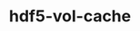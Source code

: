 ---
title: "hdf5-vol-cache"
layout: cache
categories: [package, develop-2024-01-14]
meta: {"versions": ["v1.1"], "compilers": ["cce@=15.0.1", "gcc@=10.3.0", "gcc@=11.1.0", "gcc@=11.4.0", "gcc@=9.4.0", "oneapi@=2023.2.0"], "oss": ["rhel8", "sle_hpc15", "ubuntu20.04"], "platforms": ["linux"], "targets": ["neoverse_v1", "ppc64le", "x86_64_v3", "x86_64_v4", "zen4"], "stacks": ["data-vis-sdk", "e4s", "e4s-cray-rhel", "e4s-cray-sles", "e4s-neoverse_v1", "e4s-oneapi", "e4s-power", "e4s-rocm-external", "root"], "num_specs": 7, "num_specs_by_stack": {"e4s-cray-rhel": 1, "root": 7, "e4s-cray-sles": 1, "e4s-neoverse_v1": 1, "e4s-power": 1, "data-vis-sdk": 1, "e4s": 1, "e4s-rocm-external": 1, "e4s-oneapi": 1}}
spec_details: [{"hash": "q33uertd4745mbzflpvdo4ltt7adydr3", "compiler": "cce@=15.0.1", "versions": ["v1.1"], "os": "rhel8", "platform": "linux", "target": "zen4", "variants": ["build_system=cmake", "build_type=Release", "generator=make", "~ipo"], "stacks": ["e4s-cray-rhel", "root"], "size": "-", "tarball": "https://binaries.spack.io/releases/develop-2024-01-14/build_cache/linux-rhel8-zen4/cce-15.0.1/hdf5-vol-cache-v1.1/linux-rhel8-zen4-cce-15.0.1-hdf5-vol-cache-v1.1-q33uertd4745mbzflpvdo4ltt7adydr3.spack"}, {"hash": "zrpzf6f6smzgn4sjbcnqzp5tbkvhjxqa", "compiler": "gcc@=10.3.0", "versions": ["v1.1"], "os": "sle_hpc15", "platform": "linux", "target": "x86_64_v4", "variants": ["build_system=cmake", "build_type=Release", "generator=make", "~ipo"], "stacks": ["root", "e4s-cray-sles"], "size": "-", "tarball": "https://binaries.spack.io/releases/develop-2024-01-14/build_cache/linux-sle_hpc15-x86_64_v4/gcc-10.3.0/hdf5-vol-cache-v1.1/linux-sle_hpc15-x86_64_v4-gcc-10.3.0-hdf5-vol-cache-v1.1-zrpzf6f6smzgn4sjbcnqzp5tbkvhjxqa.spack"}, {"hash": "ev27btk73ih3iswjj2myxxqtg2pehurb", "compiler": "gcc@=11.4.0", "versions": ["v1.1"], "os": "ubuntu20.04", "platform": "linux", "target": "neoverse_v1", "variants": ["build_system=cmake", "build_type=Release", "generator=make", "~ipo"], "stacks": ["e4s-neoverse_v1", "root"], "size": "-", "tarball": "https://binaries.spack.io/releases/develop-2024-01-14/build_cache/linux-ubuntu20.04-neoverse_v1/gcc-11.4.0/hdf5-vol-cache-v1.1/linux-ubuntu20.04-neoverse_v1-gcc-11.4.0-hdf5-vol-cache-v1.1-ev27btk73ih3iswjj2myxxqtg2pehurb.spack"}, {"hash": "wucrh347wmjvsu23lhdiip23uwdqhpne", "compiler": "gcc@=9.4.0", "versions": ["v1.1"], "os": "ubuntu20.04", "platform": "linux", "target": "ppc64le", "variants": ["build_system=cmake", "build_type=Release", "generator=make", "~ipo"], "stacks": ["e4s-power", "root"], "size": "-", "tarball": "https://binaries.spack.io/releases/develop-2024-01-14/build_cache/linux-ubuntu20.04-ppc64le/gcc-9.4.0/hdf5-vol-cache-v1.1/linux-ubuntu20.04-ppc64le-gcc-9.4.0-hdf5-vol-cache-v1.1-wucrh347wmjvsu23lhdiip23uwdqhpne.spack"}, {"hash": "vzf7pzphuyfiessamwpq2cqsk24cudxc", "compiler": "gcc@=11.1.0", "versions": ["v1.1"], "os": "ubuntu20.04", "platform": "linux", "target": "x86_64_v3", "variants": ["build_system=cmake", "build_type=Release", "generator=make", "~ipo"], "stacks": ["root", "data-vis-sdk"], "size": "-", "tarball": "https://binaries.spack.io/releases/develop-2024-01-14/build_cache/linux-ubuntu20.04-x86_64_v3/gcc-11.1.0/hdf5-vol-cache-v1.1/linux-ubuntu20.04-x86_64_v3-gcc-11.1.0-hdf5-vol-cache-v1.1-vzf7pzphuyfiessamwpq2cqsk24cudxc.spack"}, {"hash": "d2ssm2dlf2tqdlnh4y6k2dthz25ea3dj", "compiler": "gcc@=11.4.0", "versions": ["v1.1"], "os": "ubuntu20.04", "platform": "linux", "target": "x86_64_v3", "variants": ["build_system=cmake", "build_type=Release", "generator=make", "~ipo"], "stacks": ["e4s", "root", "e4s-rocm-external"], "size": "-", "tarball": "https://binaries.spack.io/releases/develop-2024-01-14/build_cache/linux-ubuntu20.04-x86_64_v3/gcc-11.4.0/hdf5-vol-cache-v1.1/linux-ubuntu20.04-x86_64_v3-gcc-11.4.0-hdf5-vol-cache-v1.1-d2ssm2dlf2tqdlnh4y6k2dthz25ea3dj.spack"}, {"hash": "7dw2sha5teiiy4kvwi3tz736f2r45bel", "compiler": "oneapi@=2023.2.0", "versions": ["v1.1"], "os": "ubuntu20.04", "platform": "linux", "target": "x86_64_v3", "variants": ["build_system=cmake", "build_type=Release", "generator=make", "~ipo"], "stacks": ["root", "e4s-oneapi"], "size": "-", "tarball": "https://binaries.spack.io/releases/develop-2024-01-14/build_cache/linux-ubuntu20.04-x86_64_v3/oneapi-2023.2.0/hdf5-vol-cache-v1.1/linux-ubuntu20.04-x86_64_v3-oneapi-2023.2.0-hdf5-vol-cache-v1.1-7dw2sha5teiiy4kvwi3tz736f2r45bel.spack"}]
---